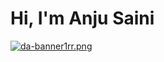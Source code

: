 # Hi, I'm Anju Saini 

[![da-banner1rr.png](https://i.postimg.cc/RhdMXbFF/da-banner1rr.png)](https://postimg.cc/tn1QgkFQ)



          


  
                                                              
                                                              
                                                                                                               
                                                                            
